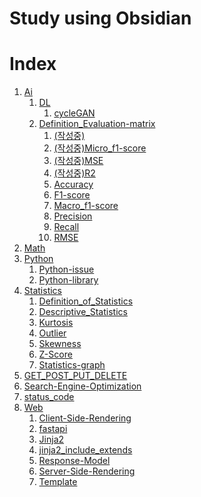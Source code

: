 ﻿# Study using Obsidian  
# Index  
   1. [Ai](https://github.com/Xenrose/Study_using_obsidian/tree/main/Ai/Ai.md)  
      1. [DL](https://github.com/Xenrose/Study_using_obsidian/tree/main/Ai/DL/DL.md)  
         1. [cycleGAN](https://github.com/Xenrose/Study_using_obsidian/tree/main/Ai/DL/cycleGAN/cycleGAN.md)  
      1. [Definition_Evaluation-matrix](https://github.com/Xenrose/Study_using_obsidian/tree/main/Ai/Evaluation_matrix/Definition_Evaluation-matrix.md)  
         1. [(작성중)](https://github.com/Xenrose/Study_using_obsidian/tree/main/Ai/Evaluation_matrix/Definition/(작성중).md)  
         1. [(작성중)Micro_f1-score](https://github.com/Xenrose/Study_using_obsidian/tree/main/Ai/Evaluation_matrix/Definition/(작성중)Micro_f1-score.md)  
         1. [(작성중)MSE](https://github.com/Xenrose/Study_using_obsidian/tree/main/Ai/Evaluation_matrix/Definition/(작성중)MSE.md)  
         1. [(작성중)R2](https://github.com/Xenrose/Study_using_obsidian/tree/main/Ai/Evaluation_matrix/Definition/(작성중)R2.md)  
         1. [Accuracy](https://github.com/Xenrose/Study_using_obsidian/tree/main/Ai/Evaluation_matrix/Definition/Accuracy.md)  
         1. [F1-score](https://github.com/Xenrose/Study_using_obsidian/tree/main/Ai/Evaluation_matrix/Definition/F1-score.md)  
         1. [Macro_f1-score](https://github.com/Xenrose/Study_using_obsidian/tree/main/Ai/Evaluation_matrix/Definition/Macro_f1-score.md)  
         1. [Precision](https://github.com/Xenrose/Study_using_obsidian/tree/main/Ai/Evaluation_matrix/Definition/Precision.md)  
         1. [Recall](https://github.com/Xenrose/Study_using_obsidian/tree/main/Ai/Evaluation_matrix/Definition/Recall.md)  
         1. [RMSE](https://github.com/Xenrose/Study_using_obsidian/tree/main/Ai/Evaluation_matrix/Definition/RMSE.md)  
   1. [Math](https://github.com/Xenrose/Study_using_obsidian/tree/main/Math/Math.md)  
   1. [Python](https://github.com/Xenrose/Study_using_obsidian/tree/main/Python/Python.md)  
      1. [Python-issue](https://github.com/Xenrose/Study_using_obsidian/tree/main/Python/Python-issue/Python-issue.md)  
      1. [Python-library](https://github.com/Xenrose/Study_using_obsidian/tree/main/Python/Python-library/Python-library.md)  
   1. [Statistics](https://github.com/Xenrose/Study_using_obsidian/tree/main/Statistics/Statistics.md)  
      1. [Definition_of_Statistics](https://github.com/Xenrose/Study_using_obsidian/tree/main/Statistics/Definition/Definition_of_Statistics.md)  
      1. [Descriptive_Statistics](https://github.com/Xenrose/Study_using_obsidian/tree/main/Statistics/Definition/Descriptive_Statistics.md)  
      1. [Kurtosis](https://github.com/Xenrose/Study_using_obsidian/tree/main/Statistics/Definition/Kurtosis.md)  
      1. [Outlier](https://github.com/Xenrose/Study_using_obsidian/tree/main/Statistics/Definition/Outlier.md)  
      1. [Skewness](https://github.com/Xenrose/Study_using_obsidian/tree/main/Statistics/Definition/Skewness.md)  
      1. [Z-Score](https://github.com/Xenrose/Study_using_obsidian/tree/main/Statistics/Definition/Z-Score.md)  
      1. [Statistics-graph](https://github.com/Xenrose/Study_using_obsidian/tree/main/Statistics/Statistics-graph/Statistics-graph.md)  
   1. [GET_POST_PUT_DELETE](https://github.com/Xenrose/Study_using_obsidian/tree/main/Web/GET_POST_PUT_DELETE.md)  
   1. [Search-Engine-Optimization](https://github.com/Xenrose/Study_using_obsidian/tree/main/Web/Search-Engine-Optimization.md)  
   1. [status_code](https://github.com/Xenrose/Study_using_obsidian/tree/main/Web/status_code.md)  
   1. [Web](https://github.com/Xenrose/Study_using_obsidian/tree/main/Web/Web.md)  
      1. [Client-Side-Rendering](https://github.com/Xenrose/Study_using_obsidian/tree/main/Web/fastapi/Client-Side-Rendering.md)  
      1. [fastapi](https://github.com/Xenrose/Study_using_obsidian/tree/main/Web/fastapi/fastapi.md)  
      1. [Jinja2](https://github.com/Xenrose/Study_using_obsidian/tree/main/Web/fastapi/Jinja2.md)  
      1. [jinja2_include_extends](https://github.com/Xenrose/Study_using_obsidian/tree/main/Web/fastapi/jinja2_include_extends.md)  
      1. [Response-Model](https://github.com/Xenrose/Study_using_obsidian/tree/main/Web/fastapi/Response-Model.md)  
      1. [Server-Side-Rendering](https://github.com/Xenrose/Study_using_obsidian/tree/main/Web/fastapi/Server-Side-Rendering.md)  
      1. [Template](https://github.com/Xenrose/Study_using_obsidian/tree/main/Web/fastapi/Template.md)  
